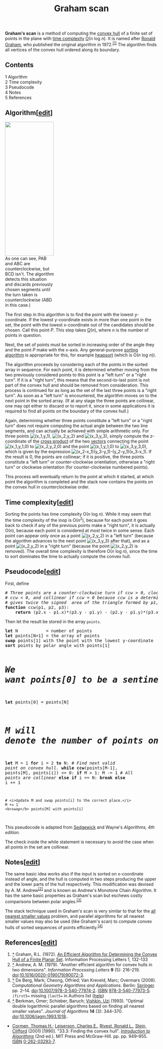 ﻿---
lastrevid: 623145668
pageid: 393372
canonicalurl: http://en.wikipedia.org/wiki/Graham_scan
title: Graham scan
editurl: http://en.wikipedia.org/w/index.php?title=Graham_scan&action=edit
length: 7476
contentmodel: wikitext
pagelanguage: en
touched: 2015-02-14T13:05:20Z
ns: 0
fullurl: http://en.wikipedia.org/wiki/Graham_scan
---

<p><b>Graham's scan</b> is a method of computing the <a href="/wiki/Convex_hull" title="Convex hull">convex hull</a> of a finite set of points in the plane with <a href="/wiki/Time_complexity" title="Time complexity">time complexity</a> <a href="/wiki/Big_O_notation" title="Big O notation">O</a>(<i>n</i> log <i>n</i>). It is named after <a href="/wiki/Ronald_Graham" title="Ronald Graham">Ronald Graham</a>, who published the original algorithm in 1972.<sup id="cite_ref-1" class="reference"><a href="#cite_note-1"><span>[</span>1<span>]</span></a></sup> The algorithm finds all vertices of the convex hull ordered along its boundary.
</p>
<div id="toc" class="toc"><div id="toctitle"><h2>Contents</h2></div>
<ul>
<li class="toclevel-1 tocsection-1"><a href="#Algorithm"><span class="tocnumber">1</span> <span class="toctext">Algorithm</span></a></li>
<li class="toclevel-1 tocsection-2"><a href="#Time_complexity"><span class="tocnumber">2</span> <span class="toctext">Time complexity</span></a></li>
<li class="toclevel-1 tocsection-3"><a href="#Pseudocode"><span class="tocnumber">3</span> <span class="toctext">Pseudocode</span></a></li>
<li class="toclevel-1 tocsection-4"><a href="#Notes"><span class="tocnumber">4</span> <span class="toctext">Notes</span></a></li>
<li class="toclevel-1 tocsection-5"><a href="#References"><span class="tocnumber">5</span> <span class="toctext">References</span></a></li>
</ul>
</div>

<h2><span class="mw-headline" id="Algorithm">Algorithm</span><span class="mw-editsection"><span class="mw-editsection-bracket">[</span><a href="/w/index.php?title=Graham_scan&amp;action=edit&amp;section=1" title="Edit section: Algorithm">edit</a><span class="mw-editsection-bracket">]</span></span></h2>
<div class="thumb tright"><div class="thumbinner" style="width:162px;"><a href="/wiki/File:Graham_Scan.svg" class="image"><img alt="" src="//upload.wikimedia.org/wikipedia/commons/thumb/e/ed/Graham_Scan.svg/160px-Graham_Scan.svg.png" width="160" height="440" class="thumbimage" data-file-width="160" data-file-height="440" /></a>  <div class="thumbcaption">As one can see, PAB and ABC are counterclockwise, but BCD isn't. The algorithm detects this situation and discards previously chosen segments until the turn taken is counterclockwise (ABD in this case.)</div></div></div>
<p>The first step in this algorithm is to find the point with the lowest y-coordinate. If the lowest y-coordinate exists in more than one point in the set, the point with the lowest x-coordinate out of the candidates should be chosen. Call this point <i>P</i>. This step takes <a href="/wiki/Big_O_notation" title="Big O notation">O</a>(<i>n</i>), where <i>n</i> is the number of points in question.
</p><p>Next, the set of points must be sorted in increasing order of the angle they and the point <i>P</i> make with the x-axis. Any general-purpose <a href="/wiki/Sorting_algorithm" title="Sorting algorithm">sorting algorithm</a> is appropriate for this, for example <a href="/wiki/Heapsort" title="Heapsort">heapsort</a> (which is O(<i>n</i> log <i>n</i>)).
</p><p>The algorithm proceeds by considering each of the points in the sorted array in sequence. For each point, it is determined whether moving from the two previously considered points to this point is a "left turn" or a "right turn". If it is a "right turn", this means that the second-to-last point is not part of the convex hull and should be removed from consideration. This process is continued for as long as the set of the last three points is a "right turn". As soon as a "left turn" is encountered, the algorithm moves on to the next point in the sorted array. (If at any stage the three points are collinear, one may opt either to discard or to report it, since in some applications it is required to find all points on the boundary of the convex hull.)
</p><p>Again, determining whether three points constitute a "left turn" or a "right turn" does not require computing the actual angle between the two line segments, and can actually be achieved with simple arithmetic only. For three points <img class="mwe-math-fallback-image-inline tex" alt="(x_1,y_1)" src="//upload.wikimedia.org/math/6/1/3/613c8cdd5c639e212bb058608712c542.png" />, <img class="mwe-math-fallback-image-inline tex" alt="(x_2,y_2)" src="//upload.wikimedia.org/math/b/2/8/b283d7414b5877e4cc3234eee29bc11d.png" /> and <img class="mwe-math-fallback-image-inline tex" alt="(x_3,y_3)" src="//upload.wikimedia.org/math/1/1/f/11f6cee3124754d967f649ce7b3a9014.png" />, simply compute the <i>z</i>-coordinate of the <a href="/wiki/Cross_product" title="Cross product">cross product</a> of the two <a href="/wiki/Vector_(geometric)" title="Vector (geometric)" class="mw-redirect">vectors</a> connecting the point <img class="mwe-math-fallback-image-inline tex" alt="(x_1,y_1,0)" src="//upload.wikimedia.org/math/2/6/1/261c898f9a02558442123dd9cbb82bb6.png" /> to <img class="mwe-math-fallback-image-inline tex" alt="(x_2,y_2,0)" src="//upload.wikimedia.org/math/8/d/4/8d4df7f9b7888a02984ece83ff42eb87.png" /> and the point <img class="mwe-math-fallback-image-inline tex" alt="(x_1,y_1,0)" src="//upload.wikimedia.org/math/2/6/1/261c898f9a02558442123dd9cbb82bb6.png" /> to <img class="mwe-math-fallback-image-inline tex" alt="(x_3,y_3,0)" src="//upload.wikimedia.org/math/e/7/8/e78f632fd567fe52e237ea5c79bbb273.png" />, which is given by the expression <img class="mwe-math-fallback-image-inline tex" alt="(x_2-x_1)(y_3-y_1)-(y_2-y_1)(x_3-x_1)" src="//upload.wikimedia.org/math/4/4/d/44dac4ebbcdd18ed0593418004b5e4c8.png" />. If the result is 0, the points are collinear; if it is positive, the three points constitute a "left turn" or counter-clockwise orientiation, otherwise a "right turn" or clockwise orientation (for counter-clockwise numbered points).
</p><p>This process will eventually return to the point at which it started, at which point the algorithm is completed and the stack now contains the points on the convex hull in counterclockwise order.
</p>
<h2><span class="mw-headline" id="Time_complexity">Time complexity</span><span class="mw-editsection"><span class="mw-editsection-bracket">[</span><a href="/w/index.php?title=Graham_scan&amp;action=edit&amp;section=2" title="Edit section: Time complexity">edit</a><span class="mw-editsection-bracket">]</span></span></h2>
<p>Sorting the points has time complexity O(<i>n</i> log <i>n</i>). 
While it may seem that the time complexity of the loop is O(<i>n</i><sup>2</sup>), because for each point it goes back to check if any of the previous points make a "right turn", it is actually O(<i>n</i>), because each point is considered at most twice in some sense.
Each point can appear only once as a point <img class="mwe-math-fallback-image-inline tex" alt="(x_2,y_2)" src="//upload.wikimedia.org/math/b/2/8/b283d7414b5877e4cc3234eee29bc11d.png" /> in a "left turn" (because the algorithm advances to the next point <img class="mwe-math-fallback-image-inline tex" alt="(x_3,y_3)" src="//upload.wikimedia.org/math/1/1/f/11f6cee3124754d967f649ce7b3a9014.png" /> after that),
and as a point <img class="mwe-math-fallback-image-inline tex" alt="(x_2,y_2)" src="//upload.wikimedia.org/math/b/2/8/b283d7414b5877e4cc3234eee29bc11d.png" /> in a "right turn" (because the point <img class="mwe-math-fallback-image-inline tex" alt="(x_2,y_2)" src="//upload.wikimedia.org/math/b/2/8/b283d7414b5877e4cc3234eee29bc11d.png" /> is removed). The overall time complexity is therefore O(<i>n</i> log <i>n</i>), since the time to sort dominates the time to actually compute the convex hull.
</p>
<h2><span class="mw-headline" id="Pseudocode">Pseudocode</span><span class="mw-editsection"><span class="mw-editsection-bracket">[</span><a href="/w/index.php?title=Graham_scan&amp;action=edit&amp;section=3" title="Edit section: Pseudocode">edit</a><span class="mw-editsection-bracket">]</span></span></h2>
<p>First, define
</p>
<pre># <i>Three points are a counter-clockwise turn if ccw &gt; 0, clockwise if</i>
# <i>ccw &lt; 0, and collinear if ccw = 0 because ccw is a determinant that</i>
# <i>gives twice the signed  area of the triangle formed by p1, p2 and p3.</i>
<b>function</b> ccw(p1, p2, p3):
    <b>return</b> (p2.x - p1.x)*(p3.y - p1.y) - (p2.y - p1.y)*(p3.x - p1.x)
</pre>
<p>Then let the result be stored in the array <code>points</code>.
</p>
<pre><b>let</b> N           = number of points
<b>let</b> points[N+1] = the array of points
<b>swap</b> points[1] with the point with the lowest y-coordinate
<b>sort</b> points by polar angle with points[1]

# <i>We want points[0] to be a sentinel point that will stop the loop.</i>
<b>let</b> points[0] = points[N]

# <i>M will denote the number of points on the convex hull.</i>
<b>let</b> M = 1
<b>for</b> i = 2 <b>to</b> N:
    # <i>Find next valid point on convex hull.</i>
    <b>while</b> <b>ccw</b>(points[M-1], points[M], points[i]) &lt;= 0:
          <b>if</b> M &gt; 1:
                  M -= 1
          # <i>All points are collinear</i>
          <b>else if</b> i == N:
                  <b>break</b>
          <b>else</b>
                  i += 1

    # <i>Update M and swap points[i] to the correct place.</i>
    M += 1
    <b>swap</b> points[M] with points[i]
</pre>
<p>This pseudocode is adapted from <a href="/wiki/Robert_Sedgewick_(computer_scientist)" title="Robert Sedgewick (computer scientist)">Sedgewick</a> and Wayne's <i>Algorithms, 4th edition</i>.
</p><p>The check inside the while statement is necessary to avoid the case when all points in the set are collinear.
</p>
<h2><span class="mw-headline" id="Notes">Notes</span><span class="mw-editsection"><span class="mw-editsection-bracket">[</span><a href="/w/index.php?title=Graham_scan&amp;action=edit&amp;section=4" title="Edit section: Notes">edit</a><span class="mw-editsection-bracket">]</span></span></h2>
<p>The same basic idea works also if the input is sorted on x-coordinate instead of angle, and the hull is computed in two steps producing the upper and the lower parts of the hull respectively. This modification was devised by A. M. Andrew<sup id="cite_ref-2" class="reference"><a href="#cite_note-2"><span>[</span>2<span>]</span></a></sup> and is known as Andrew's Monotone Chain Algorithm. It has the same basic properties as Graham's scan but eschews costly comparisons between polar angles.<sup id="cite_ref-3" class="reference"><a href="#cite_note-3"><span>[</span>3<span>]</span></a></sup>  
</p><p>The stack technique used in Graham's scan is very similar to that for the <a href="/wiki/All_nearest_smaller_values" title="All nearest smaller values">all nearest smaller values</a> problem, and parallel algorithms for all nearest smaller values may also be used (like Graham's scan) to compute convex hulls of sorted sequences of points efficiently.<sup id="cite_ref-4" class="reference"><a href="#cite_note-4"><span>[</span>4<span>]</span></a></sup>
</p>
<h2><span class="mw-headline" id="References">References</span><span class="mw-editsection"><span class="mw-editsection-bracket">[</span><a href="/w/index.php?title=Graham_scan&amp;action=edit&amp;section=5" title="Edit section: References">edit</a><span class="mw-editsection-bracket">]</span></span></h2>
<div class="reflist" style="list-style-type: decimal;">
<ol class="references">
<li id="cite_note-1"><span class="mw-cite-backlink"><b><a href="#cite_ref-1">^</a></b></span> <span class="reference-text">Graham, R.L. (1972). <a rel="nofollow" class="external text" href="http://www.math.ucsd.edu/~ronspubs/72_10_convex_hull.pdf">An Efficient Algorithm for Determining the Convex Hull of a Finite Planar Set</a>. Information Processing Letters 1, 132-133</span>
</li>
<li id="cite_note-2"><span class="mw-cite-backlink"><b><a href="#cite_ref-2">^</a></b></span> <span class="reference-text"><span class="citation journal">Andrew, A. M. (1979). "Another efficient algorithm for convex hulls in two dimensions". <i>Information Processing Letters</i> <b>9</b> (5): 216–219. <a href="/wiki/Digital_object_identifier" title="Digital object identifier">doi</a>:<a rel="nofollow" class="external text" href="//dx.doi.org/10.1016%2F0020-0190%2879%2990072-3">10.1016/0020-0190(79)90072-3</a>.</span><span title="ctx_ver=Z39.88-2004&amp;rfr_id=info%3Asid%2Fen.wikipedia.org%3AGraham+scan&amp;rft.atitle=Another+efficient+algorithm+for+convex+hulls+in+two+dimensions&amp;rft.au=Andrew%2C+A.+M.&amp;rft.aufirst=A.+M.&amp;rft.aulast=Andrew&amp;rft.date=1979&amp;rft.genre=article&amp;rft_id=info%3Adoi%2F10.1016%2F0020-0190%2879%2990072-3&amp;rft.issue=5&amp;rft.jtitle=Information+Processing+Letters&amp;rft.pages=216-219&amp;rft_val_fmt=info%3Aofi%2Ffmt%3Akev%3Amtx%3Ajournal&amp;rft.volume=9" class="Z3988"><span style="display:none;">&#160;</span></span></span>
</li>
<li id="cite_note-3"><span class="mw-cite-backlink"><b><a href="#cite_ref-3">^</a></b></span> <span class="reference-text"><span class="citation book">De Berg, Mark; Cheong, Otfried; Van Kreveld, Marc; Overmars (2008). <i>Computational Geometry Algorithms and Applications</i>. Berlin: <a href="/wiki/Springer_Science%2BBusiness_Media" title="Springer Science+Business Media">Springer</a>. pp.&#160;2–14. <a href="/wiki/Digital_object_identifier" title="Digital object identifier">doi</a>:<a rel="nofollow" class="external text" href="//dx.doi.org/10.1007%2F978-3-540-77974-2">10.1007/978-3-540-77974-2</a>. <a href="/wiki/International_Standard_Book_Number" title="International Standard Book Number">ISBN</a>&#160;<a href="/wiki/Special:BookSources/978-3-540-77973-5" title="Special:BookSources/978-3-540-77973-5">978-3-540-77973-5</a>.</span><span title="ctx_ver=Z39.88-2004&amp;rfr_id=info%3Asid%2Fen.wikipedia.org%3AGraham+scan&amp;rft.au=Cheong%2C+Otfried&amp;rft.au=De+Berg%2C+Mark&amp;rft.aufirst=Mark&amp;rft.aulast=De+Berg&amp;rft.au=Overmars&amp;rft.au=Van+Kreveld%2C+Marc&amp;rft.btitle=Computational+Geometry+Algorithms+and+Applications&amp;rft.date=2008&amp;rft.genre=book&amp;rft_id=info%3Adoi%2F10.1007%2F978-3-540-77974-2&amp;rft.isbn=978-3-540-77973-5&amp;rft.pages=2-14&amp;rft.place=Berlin&amp;rft.pub=Springer&amp;rft_val_fmt=info%3Aofi%2Ffmt%3Akev%3Amtx%3Abook" class="Z3988"><span style="display:none;">&#160;</span></span> <span style="font-size:100%" class="error citation-comment"><code style="color:inherit; border:inherit; padding:inherit;">&#124;first5=</code> missing <code style="color:inherit; border:inherit; padding:inherit;">&#124;last5=</code> in Authors list (<a href="/wiki/Help:CS1_errors#first_missing_last" title="Help:CS1 errors">help</a>)</span></span>
</li>
<li id="cite_note-4"><span class="mw-cite-backlink"><b><a href="#cite_ref-4">^</a></b></span> <span class="reference-text"><span class="citation journal">Berkman, Omer; Schieber, Baruch; <a href="/wiki/Uzi_Vishkin" title="Uzi Vishkin">Vishkin, Uzi</a> (1993). "Optimal double logarithmic parallel algorithms based on finding all nearest smaller values". <i>Journal of Algorithms</i> <b>14</b> (3): 344–370. <a href="/wiki/Digital_object_identifier" title="Digital object identifier">doi</a>:<a rel="nofollow" class="external text" href="//dx.doi.org/10.1006%2Fjagm.1993.1018">10.1006/jagm.1993.1018</a>.</span><span title="ctx_ver=Z39.88-2004&amp;rfr_id=info%3Asid%2Fen.wikipedia.org%3AGraham+scan&amp;rft.atitle=Optimal+double+logarithmic+parallel+algorithms+based+on+finding+all+nearest+smaller+values&amp;rft.au=Berkman%2C+Omer&amp;rft.aufirst=Omer&amp;rft.aulast=Berkman&amp;rft.au=Schieber%2C+Baruch&amp;rft.au=Vishkin%2C+Uzi&amp;rft.date=1993&amp;rft.genre=article&amp;rft_id=info%3Adoi%2F10.1006%2Fjagm.1993.1018&amp;rft.issue=3&amp;rft.jtitle=Journal+of+Algorithms&amp;rft.pages=344-370&amp;rft_val_fmt=info%3Aofi%2Ffmt%3Akev%3Amtx%3Ajournal&amp;rft.volume=14" class="Z3988"><span style="display:none;">&#160;</span></span>.</span>
</li>
</ol></div>
<div class="refbegin" style="">
<ul><li> <span class="citation book"><a href="/wiki/Thomas_H._Cormen" title="Thomas H. Cormen">Cormen, Thomas H.</a>; <a href="/wiki/Charles_E._Leiserson" title="Charles E. Leiserson">Leiserson, Charles E.</a>, <a href="/wiki/Ron_Rivest" title="Ron Rivest">Rivest, Ronald L.</a>, <a href="/wiki/Clifford_Stein" title="Clifford Stein">Stein, Clifford</a> (2001) [1990]. "33.3: Finding the convex hull". <i><a href="/wiki/Introduction_to_Algorithms" title="Introduction to Algorithms">Introduction to Algorithms</a></i> (2nd ed.). MIT Press and McGraw-Hill. pp.&#160;pp. 949–955. <a href="/wiki/International_Standard_Book_Number" title="International Standard Book Number">ISBN</a>&#160;<a href="/wiki/Special:BookSources/0-262-03293-7" title="Special:BookSources/0-262-03293-7">0-262-03293-7</a>.</span><span title="ctx_ver=Z39.88-2004&amp;rfr_id=info%3Asid%2Fen.wikipedia.org%3AGraham+scan&amp;rft.atitle=33.3%3A+Finding+the+convex+hull&amp;rft.au=Cormen%2C+Thomas+H.&amp;rft.aufirst=Thomas+H.&amp;rft.aulast=Cormen&amp;rft.au=Leiserson%2C+Charles+E.%2C+Rivest%2C+Ronald+L.%2C+Stein%2C+Clifford&amp;rft.btitle=Introduction+to+Algorithms&amp;rft.date=2001&amp;rft.edition=2nd&amp;rft.genre=bookitem&amp;rft.isbn=0-262-03293-7&amp;rft.pages=pp.+949-955&amp;rft.pub=MIT+Press+and+McGraw-Hill&amp;rft_val_fmt=info%3Aofi%2Ffmt%3Akev%3Amtx%3Abook" class="Z3988"><span style="display:none;">&#160;</span></span></li></ul>
</dl></div>
